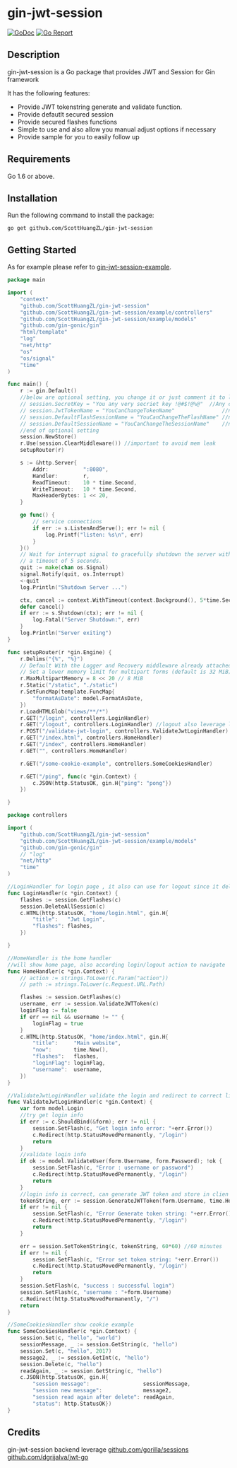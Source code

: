 # gin-jwt-session

[![GoDoc](https://godoc.org/github.com/ScottHuangZL/gin-jwt-session?status.png)](http://godoc.org/github.com/ScottHuangZL/gin-jwt-session)
[![Go Report](https://goreportcard.com/badge/github.com/ScottHuangZL/gin-jwt-session)](https://goreportcard.com/report/github.com/ScottHuangZL/gin-jwt-session)

## Description

gin-jwt-session is a Go package that provides JWT and Session for Gin framework

It has the following features:

* Provide JWT tokenstring generate and validate function.
* Provide defautlt secured session
* Provide secured flashes functions
* Simple to use and also allow you manual adjust options if necessary
* Provide sample for you to easily follow up

## Requirements

Go 1.6 or above.

## Installation

Run the following command to install the package:

```
go get github.com/ScottHuangZL/gin-jwt-session
```

## Getting Started

As for example please refer to [gin-jwt-session-example](https://github.com/ScottHuangZL/gin-jwt-session/tree/master/example). 

```go
package main

import (
	"context"
	"github.com/ScottHuangZL/gin-jwt-session"
	"github.com/ScottHuangZL/gin-jwt-session/example/controllers"
	"github.com/ScottHuangZL/gin-jwt-session/example/models"
	"github.com/gin-gonic/gin"
	"html/template"
	"log"
	"net/http"
	"os"
	"os/signal"
	"time"
)

func main() {
	r := gin.Default()
	//below are optional setting, you change it or just comment it to let it as default
	// session.SecretKey = "You any very secriet key !@#$!@%@"  //Any characters
	// session.JwtTokenName = "YouCanChangeTokenName"               //no blank character
	// session.DefaultFlashSessionName = "YouCanChangeTheFlashName" //no blank character
	// session.DefaultSessionName = "YouCanChangeTheSessionName"    //no blank character
	//end of optional setting
	session.NewStore()
	r.Use(session.ClearMiddleware()) //important to avoid mem leak
	setupRouter(r)

	s := &http.Server{
		Addr:           ":8080",
		Handler:        r,
		ReadTimeout:    10 * time.Second,
		WriteTimeout:   10 * time.Second,
		MaxHeaderBytes: 1 << 20,
	}

	go func() {
		// service connections
		if err := s.ListenAndServe(); err != nil {
			log.Printf("listen: %s\n", err)
		}
	}()
	// Wait for interrupt signal to gracefully shutdown the server with
	// a timeout of 5 seconds.
	quit := make(chan os.Signal)
	signal.Notify(quit, os.Interrupt)
	<-quit
	log.Println("Shutdown Server ...")

	ctx, cancel := context.WithTimeout(context.Background(), 5*time.Second)
	defer cancel()
	if err := s.Shutdown(ctx); err != nil {
		log.Fatal("Server Shutdown:", err)
	}
	log.Println("Server exiting")
}

func setupRouter(r *gin.Engine) {
	r.Delims("{%", "%}")
	// Default With the Logger and Recovery middleware already attached
	// Set a lower memory limit for multipart forms (default is 32 MiB)
	r.MaxMultipartMemory = 8 << 20 // 8 MiB
	r.Static("/static", "./static")
	r.SetFuncMap(template.FuncMap{
		"formatAsDate": model.FormatAsDate,
	})
	r.LoadHTMLGlob("views/**/*")
	r.GET("/login", controllers.LoginHandler)
	r.GET("/logout", controllers.LoginHandler) //logout also leverage login handler, since it just need clear session
	r.POST("/validate-jwt-login", controllers.ValidateJwtLoginHandler)
	r.GET("/index.html", controllers.HomeHandler)
	r.GET("/index", controllers.HomeHandler)
	r.GET("", controllers.HomeHandler)

	r.GET("/some-cookie-example", controllers.SomeCookiesHandler)

	r.GET("/ping", func(c *gin.Context) {
		c.JSON(http.StatusOK, gin.H{"ping": "pong"})
	})

}
```

```go
package controllers

import (
	"github.com/ScottHuangZL/gin-jwt-session"
	"github.com/ScottHuangZL/gin-jwt-session/example/models"
	"github.com/gin-gonic/gin"
	// "log"
	"net/http"
	"time"
)

//LoginHandler for login page , it also can use for logout since it delete all stored session
func LoginHandler(c *gin.Context) {
	flashes := session.GetFlashes(c)
	session.DeleteAllSession(c)
	c.HTML(http.StatusOK, "home/login.html", gin.H{
		"title":   "Jwt Login",
		"flashes": flashes,
	})

}

//HomeHandler is the home handler
//will show home page, also according login/logout action to navigate
func HomeHandler(c *gin.Context) {
	// action := strings.ToLower(c.Param("action"))
	// path := strings.ToLower(c.Request.URL.Path)

	flashes := session.GetFlashes(c)
	username, err := session.ValidateJWTToken(c)
	loginFlag := false
	if err == nil && username != "" {
		loginFlag = true
	}
	c.HTML(http.StatusOK, "home/index.html", gin.H{
		"title":     "Main website",
		"now":       time.Now(),
		"flashes":   flashes,
		"loginFlag": loginFlag,
		"username":  username,
	})
}

//ValidateJwtLoginHandler validate the login and redirect to correct link
func ValidateJwtLoginHandler(c *gin.Context) {
	var form model.Login
	//try get login info
	if err := c.ShouldBind(&form); err != nil {
		session.SetFlash(c, "Get login info error: "+err.Error())
		c.Redirect(http.StatusMovedPermanently, "/login")
		return
	}
	//validate login info
	if ok := model.ValidateUser(form.Username, form.Password); !ok {
		session.SetFlash(c, "Error : username or password")
		c.Redirect(http.StatusMovedPermanently, "/login")
		return
	}
	//login info is correct, can generate JWT token and store in clien side now
	tokenString, err := session.GenerateJWTToken(form.Username, time.Hour*time.Duration(1))
	if err != nil {
		session.SetFlash(c, "Error Generate token string: "+err.Error())
		c.Redirect(http.StatusMovedPermanently, "/login")
		return
	}

	err = session.SetTokenString(c, tokenString, 60*60) //60 minutes
	if err != nil {
		session.SetFlash(c, "Error set token string: "+err.Error())
		c.Redirect(http.StatusMovedPermanently, "/login")
		return
	}
	session.SetFlash(c, "success : successful login")
	session.SetFlash(c, "username : "+form.Username)
	c.Redirect(http.StatusMovedPermanently, "/")
	return
}

//SomeCookiesHandler show cookie example
func SomeCookiesHandler(c *gin.Context) {
	session.Set(c, "hello", "world")
	sessionMessage, _ := session.GetString(c, "hello")
	session.Set(c, "hello", 2017)
	message2, _ := session.GetInt(c, "hello")
	session.Delete(c, "hello")
	readAgain, _ := session.GetString(c, "hello")
	c.JSON(http.StatusOK, gin.H{
		"session message":                 sessionMessage,
		"session new message":             message2,
		"session read again after delete": readAgain,
		"status": http.StatusOK})
}

```

## Credits

gin-jwt-session backend leverage 
[github.com/gorilla/sessions](https://github.com/gorilla/sessions)
[github.com/dgrijalva/jwt-go](https://github.com/gorilla/sessions)